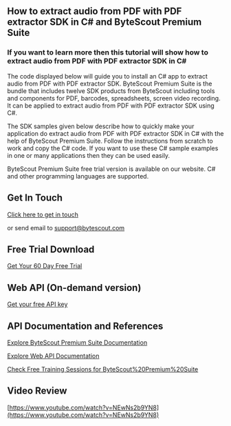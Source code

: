 ## How to extract audio from PDF with PDF extractor SDK in C# and ByteScout Premium Suite

### If you want to learn more then this tutorial will show how to extract audio from PDF with PDF extractor SDK in C#

The code displayed below will guide you to install an C# app to extract audio from PDF with PDF extractor SDK. ByteScout Premium Suite is the bundle that includes twelve SDK products from ByteScout including tools and components for PDF, barcodes, spreadsheets, screen video recording. It can be applied to extract audio from PDF with PDF extractor SDK using C#.

The SDK samples given below describe how to quickly make your application do extract audio from PDF with PDF extractor SDK in C# with the help of ByteScout Premium Suite. Follow the instructions from scratch to work and copy the C# code. If you want to use these C# sample examples in one or many applications then they can be used easily.

ByteScout Premium Suite free trial version is available on our website. C# and other programming languages are supported.

## Get In Touch

[Click here to get in touch](https://bytescout.zendesk.com/hc/en-us/requests/new?subject=ByteScout%20Premium%20Suite%20Question)

or send email to [support@bytescout.com](mailto:support@bytescout.com?subject=ByteScout%20Premium%20Suite%20Question) 

## Free Trial Download

[Get Your 60 Day Free Trial](https://bytescout.com/download/web-installer?utm_source=github-readme)

## Web API (On-demand version)

[Get your free API key](https://pdf.co/documentation/api?utm_source=github-readme)

## API Documentation and References

[Explore ByteScout Premium Suite Documentation](https://bytescout.com/documentation/index.html?utm_source=github-readme)

[Explore Web API Documentation](https://pdf.co/documentation/api?utm_source=github-readme)

[Check Free Training Sessions for ByteScout%20Premium%20Suite](https://academy.bytescout.com/)

## Video Review

[https://www.youtube.com/watch?v=NEwNs2b9YN8](https://www.youtube.com/watch?v=NEwNs2b9YN8)